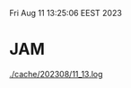 Fri Aug 11 13:25:06 EEST 2023
# JAM
<a href='./cache/202308/11_13.log'>./cache/202308/11_13.log</a>
